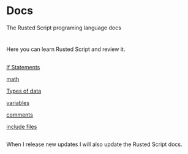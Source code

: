 # Docs
The Rusted Script programing language docs

#
Here you can learn Rusted Script and review it.

##

[If Statements](https://github.com/Rusted-Script/Docs/blob/master/src/if_statements.md)

[math](https://github.com/Rusted-Script/Docs/blob/master/src/math.md)

[Types of data](https://github.com/Rusted-Script/Docs/blob/master/src/types_of_data.md)

[variables](https://github.com/Rusted-Script/Docs/blob/master/src/variables.md)

[comments](https://github.com/Rusted-Script/Docs/blob/master/src/comments.md)

[include files](https://github.com/Rusted-Script/Docs/blob/master/src/include_files.md)

##

When I release new updates I will also update the Rusted Script docs.
